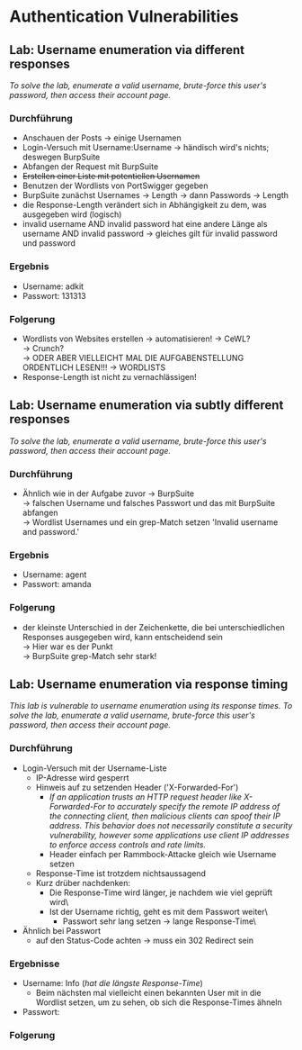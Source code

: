 # Authentication Vulnerabilities

## Lab: Username enumeration via different responses

_To solve the lab, enumerate a valid username, brute-force this user's password, then access their account page._

### Durchführung

- Anschauen der Posts
    -> einige Usernamen
- Login-Versuch mit Username:Username
    -> händisch wird's nichts; deswegen BurpSuite
- Abfangen der Request mit BurpSuite
- ~~Erstellen einer Liste mit potentiellen Usernamen~~
- Benutzen der Wordlists von PortSwigger gegeben
- BurpSuite zunächst Usernames -> Length
    -> dann Passwords -> Length
- die Response-Length verändert sich in Abhängigkeit zu dem, was ausgegeben wird (logisch)
- invalid username AND invalid password hat eine andere Länge als username AND invalid password
    -> gleiches gilt für invalid password und password

### Ergebnis

- Username: adkit
- Passwort: 131313


### Folgerung

- Wordlists von Websites erstellen -> automatisieren!
    -> CeWL?\
    -> Crunch?\
    -> ODER ABER VIELLEICHT MAL DIE AUFGABENSTELLUNG ORDENTLICH LESEN!!! -> WORDLISTS
- Response-Length ist nicht zu vernachlässigen!

## Lab: Username enumeration via subtly different responses

_To solve the lab, enumerate a valid username, brute-force this user's password, then access their account page._

### Durchführung

- Ähnlich wie in der Aufgabe zuvor
    -> BurpSuite\
    -> falschen Username und falsches Passwort und das mit BurpSuite abfangen\
    -> Wordlist Usernames und ein grep-Match setzen 'Invalid username and password.'
    

### Ergebnis

- Username: agent
- Passwort: amanda
 
### Folgerung

- der kleinste Unterschied in der Zeichenkette, die bei unterschiedlichen Responses ausgegeben wird, kann entscheidend sein\
    -> Hier war es der Punkt\
    -> BurpSuite grep-Match sehr stark!

## Lab: Username enumeration via response timing

_This lab is vulnerable to username enumeration using its response times. To solve the lab, enumerate a valid username, brute-force this user's password, then access their account page._

### Durchführung

- Login-Versuch mit der Username-Liste
    - IP-Adresse wird gesperrt
    - Hinweis auf zu setzenden Header ('X-Forwarded-For')
        - _If an application trusts an HTTP request header like X-Forwarded-For to accurately specify the remote IP address of the connecting client, then malicious clients can spoof their IP address. This behavior does not necessarily constitute a security vulnerability, however some applications use client IP addresses to enforce access controls and rate limits._
        - Header einfach per Rammbock-Attacke gleich wie Username setzen
    - Response-Time ist trotzdem nichtsaussagend
    - Kurz drüber nachdenken:
        - Die Response-Time wird länger, je nachdem wie viel geprüft wird\
        - Ist der Username richtig, geht es mit dem Passwort weiter\
            - Passwort sehr lang setzen -> lange Response-Time\
- Ähnlich bei Passwort
    - auf den Status-Code achten -> muss ein 302 Redirect sein

### Ergebnisse

- Username: Info (_hat die längste Response-Time_)
    - Beim nächsten mal vielleicht einen bekannten User mit in die Wordlist setzen, um zu sehen, ob sich die Response-Times ähneln
- Passwort: 

### Folgerung